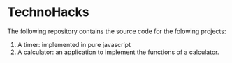 # TechnoHacks
The following repository contains the source code for the folowing projects:
1. A timer: implemented in pure javascript
2. A calculator: an application to implement the functions of a calculator.